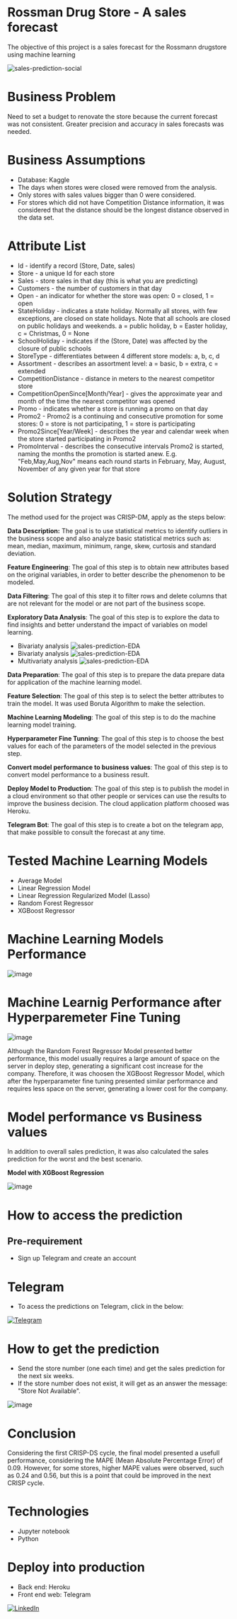 # Rossman Drug Store - A sales forecast 
The objective of this project is a sales forecast for the Rossmann drugstore using machine learning

![sales-prediction-social](https://github.com/alessandra-barbosa/rossmann_sales_predict/blob/master/Img/rossmann6.png)
# Business Problem
Need to set a budget to renovate the store because
the current forecast was not consistent. Greater precision and accuracy in sales forecasts was needed.

# Business Assumptions
- Database: Kaggle
- The days when stores were closed were removed from the analysis.
- Only stores with sales values bigger than 0 were considered.
- For stores which did not have Competition Distance information, it was considered that the distance should be the longest distance observed in the data set.
# Attribute List
- Id - identify a record (Store, Date, sales)
- Store - a unique Id for each store
- Sales - store sales in that day (this is what you are predicting)
- Customers - the number of customers in that day
- Open - an indicator for whether the store was open: 0 = closed, 1 = open
- StateHoliday - indicates a state holiday. Normally all stores, with few exceptions, are closed on state holidays. Note that all schools are closed on public holidays and weekends. a = public holiday, b = Easter holiday, c = Christmas, 0 = None
- SchoolHoliday - indicates if the (Store, Date) was affected by the closure of public schools
- StoreType - differentiates between 4 different store models: a, b, c, d
- Assortment - describes an assortment level: a = basic, b = extra, c = extended
- CompetitionDistance - distance in meters to the nearest competitor store
- CompetitionOpenSince[Month/Year] - gives the approximate year and month of the time the nearest competitor was opened
- Promo - indicates whether a store is running a promo on that day
- Promo2 - Promo2 is a continuing and consecutive promotion for some stores: 0 = store is not participating, 1 = store is participating
- Promo2Since[Year/Week] - describes the year and calendar week when the store started participating in Promo2
- PromoInterval - describes the consecutive intervals Promo2 is started, naming the months the promotion is started anew. E.g. "Feb,May,Aug,Nov" means each round starts in February, May, August, November of any given year for that store
# Solution Strategy
The method used for the project was CRISP-DM, apply as the steps below:

**Data Description:** The goal is to use statistical metrics to identify outliers in the business scope and also analyze basic statistical metrics such as: mean, median, maximum, minimum, range, skew, curtosis and standard deviation.

**Feature Engineering**: The goal of this step is to obtain new attributes based on the original variables, in order to better describe the phenomenon to be modeled.

**Data Filtering**: The goal of this step it to filter rows and delete columns that are not relevant for the model or are not part of the business scope.

**Exploratory Data Analysis**: The goal of this step is to explore the data to find insights and better understand the impact of variables on model learning.
- Bivariaty analysis
![sales-prediction-EDA](https://github.com/alessandra-barbosa/rossmann_sales_predict/blob/master/Img/rossmann.png)
- Bivariaty analysis
![sales-prediction-EDA](https://github.com/alessandra-barbosa/rossmann_sales_predict/blob/master/Img/rossmann1.png)
- Multivariaty analysis
![sales-prediction-EDA](https://github.com/alessandra-barbosa/rossmann_sales_predict/blob/master/Img/rossmann3.png)


**Data Preparation**: The goal of this step is to prepare the data prepare data for application of the machine learning model.  

**Feature Selection**: The goal of this step is to select the better attributes to train the model. It was used Boruta Algorithm to make the selection.

**Machine Learning Modeling**: The goal of this step is to do the machine learning model training.

**Hyperparameter Fine Tunning**: The goal of this step is to choose the best values for each of the parameters of the model selected in the previous step.

**Convert model performance to business values**:  The goal of this step is to convert model performance to a business result.

**Deploy Model to Production**: The goal of this step is to publish the model in a cloud environment so that other people or services can use the results to improve the business decision. The cloud application platform choosed was Heroku.

**Telegram Bot**: The goal of this step is to create a bot on the telegram app, that make possible to consult the forecast at any time.

# Tested Machine Learning Models 
- Average Model
- Linear Regression Model
- Linear Regression Regularized Model (Lasso)
- Random Forest Regressor
- XGBoost Regressor

# Machine Learning Models Performance
![image](https://github.com/alessandra-barbosa/rossmann_sales_predict/blob/master/Img/rossmann_tab1.png)


# Machine Learnig Performance after Hyperparemeter Fine Tuning

![image](https://github.com/alessandra-barbosa/rossmann_sales_predict/blob/master/Img/rossmann_tab2.png)

Although the Random Forest Regressor Model presented better performance, this model usually requires a large amount of space on the server in deploy step, generating a significant cost increase for the company. Therefore, it was choosen the XGBoost Regressor Model, which after the hyperparameter fine tuning presented similar performance and requires less space on the server, generating a lower cost for the company.

# Model performance vs Business values

In addition to overall sales prediction, it was also calculated the sales prediction for the worst and the best scenario.

**Model with XGBoost Regression**

![image](https://github.com/alessandra-barbosa/rossmann_sales_predict/blob/master/Img/rossmann_tab3.png)

# How to access the prediction
## Pre-requirement

- Sign up Telegram and create an account

# Telegram
- To acess the predictions on Telegram, click in the below:

[<img alt="Telegram" src="https://img.shields.io/badge/Telegram-2CA5E0?style=for-the-badge&logo=telegram&logoColor=white"/>]( https://t.me/rossmann_ab_bot)

# How to get the prediction
- Send the store number (one each time) and get the sales prediction for the next six weeks.
- If the store number does not exist, it will get as an answer the message: "Store Not Available".

![image](https://github.com/alessandra-barbosa/rossmann_sales_predict/blob/master/Img/rossmann_bot.png)

# Conclusion

Considering the first CRISP-DS cycle, the final model presented a usefull performance, considering the MAPE (Mean Absolute Percentage Error) of 0.09. However, for some stores, higher MAPE values were observed, such as 0.24 and 0.56, but this is a point that could be improved in the next CRISP cycle.

# Technologies
- Jupyter notebook
- Python

# Deploy into production
- Back end: Heroku
- Front end web: Telegram


[<img alt="LinkedIn" src="https://img.shields.io/badge/LinkedIn-0077B5?style=for-the-badge&logo=linkedin&logoColor=white"/>]( https://www.linkedin.com/in/alessandra-barbosa)
